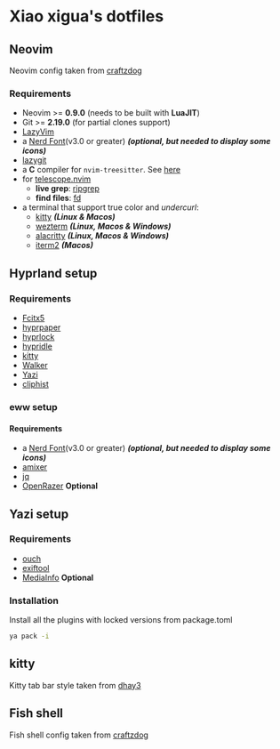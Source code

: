 # Xiao xigua's dotfiles

## Neovim

Neovim config taken from [craftzdog](https://github.com/craftzdog/dotfiles-public)

### Requirements

- Neovim >= **0.9.0** (needs to be built with **LuaJIT**)
- Git >= **2.19.0** (for partial clones support)
- [LazyVim](https://www.lazyvim.org/)
- a [Nerd Font](https://www.nerdfonts.com/)(v3.0 or greater) **_(optional, but needed to display some icons)_**
- [lazygit](https://github.com/jesseduffield/lazygit)
- a **C** compiler for `nvim-treesitter`. See [here](https://github.com/nvim-treesitter/nvim-treesitter#requirements)
- for [telescope.nvim](https://github.com/nvim-telescope/telescope.nvim)
  - **live grep**: [ripgrep](https://github.com/BurntSushi/ripgrep)
  - **find files**: [fd](https://github.com/sharkdp/fd)
- a terminal that support true color and *undercurl*:
  - [kitty](https://github.com/kovidgoyal/kitty) **_(Linux & Macos)_**
  - [wezterm](https://github.com/wez/wezterm) **_(Linux, Macos & Windows)_**
  - [alacritty](https://github.com/alacritty/alacritty) **_(Linux, Macos & Windows)_**
  - [iterm2](https://iterm2.com/) **_(Macos)_**

## Hyprland setup

### Requirements

- [Fcitx5](https://github.com/fcitx/fcitx5)
- [hyprpaper](https://wiki.hyprland.org/Hypr-Ecosystem/hyprpaper/)
- [hyprlock](https://github.com/hyprwm/hyprlock)
- [hypridle](https://github.com/hyprwm/hypridle)
- [kitty](https://github.com/kovidgoyal/kitty)
- [Walker](https://github.com/abenz1267/walker)
- [Yazi](https://github.com/sxyazi/yazi)
- [cliphist](https://github.com/sentriz/cliphist)

### eww setup

#### Requirements

- a [Nerd Font](https://www.nerdfonts.com/)(v3.0 or greater) **_(optional, but needed to display some icons)_**
- [amixer](https://wiki.archlinux.org/title/Advanced_Linux_Sound_Architecture)
- [jq](https://github.com/jqlang/jq)
- [OpenRazer](https://openrazer.github.io/) **Optional**

## Yazi setup

### Requirements

- [ouch](https://github.com/ouch-org/ouch)
- [exiftool](https://exiftool.org/)
- [MediaInfo](https://mediaarea.net/en/MediaInfo) **Optional**

### Installation

Install all the plugins with locked versions from package.toml

```sh
ya pack -i
```

## kitty

Kitty tab bar style taken from [dhay3](https://github.com/kovidgoyal/kitty/discussions/4447#discussioncomment-10428277)

## Fish shell

Fish shell config taken from [craftzdog](https://github.com/craftzdog/dotfiles-public)
